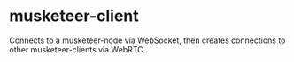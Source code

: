 musketeer-client
================

Connects to a musketeer-node via WebSocket, then creates connections to other musketeer-clients via WebRTC.

